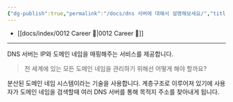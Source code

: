 ```yaml
---
{"dg-publish":true,"permalink":"/docs/dns 서버에 대해서 설명해보세요/","title":"dns 서버에 대해서 설명해보세요"}
---
```


- [[docs/index/0012 Career 💼\|0012 Career 💼]]
---

DNS 서버는 IP와 도메인 네임을 매핑해주는 서비스를 제공합니다.

> 전 세계에 있는 모든 도메인 네임을 관리하기 위해선 어떻게 해야 할까요?

분산된 도메인 네임 시스템이라는 기술을 사용합니다. 계층구조로 이루어져 있기에 사용자가 도메인 네임을 검색할때 여러 DNS 서버를 통해 목적지 주소를 찾아내게 됩니다.
